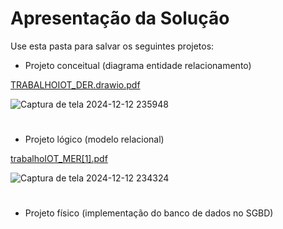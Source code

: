 # Apresentação da Solução

Use esta pasta para salvar os seguintes projetos:
- Projeto conceitual (diagrama entidade relacionamento)

[TRABALHOIOT_DER.drawio.pdf](https://github.com/user-attachments/files/18120245/TRABALHOIOT_DER.drawio.pdf)

![Captura de tela 2024-12-12 235948](https://github.com/user-attachments/assets/859646d2-82f1-4f9e-8f80-fd5b5958d7ab)

#
- Projeto lógico (modelo relacional)

[trabalhoIOT_MER[1].pdf](https://github.com/user-attachments/files/18120207/trabalhoIOT_MER.1.pdf)

![Captura de tela 2024-12-12 234324](https://github.com/user-attachments/assets/535cfa3b-df27-4f0b-9752-0307cea7f5d9)

#

- Projeto físico (implementação do banco de dados no SGBD)

